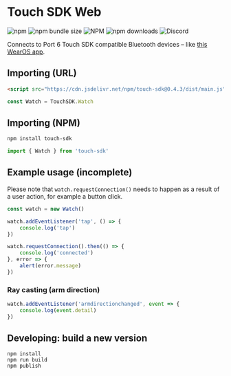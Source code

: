 # Touch SDK Web

![npm](https://img.shields.io/npm/v/touch-sdk)
![npm bundle size](https://img.shields.io/bundlephobia/min/touch-sdk)
![NPM](https://img.shields.io/npm/l/touch-sdk)
![npm downloads](https://img.shields.io/npm/dm/touch-sdk)
![Discord](https://img.shields.io/discord/869474617729875998)

Connects to Port 6 Touch SDK compatible Bluetooth devices – like [this WearOS app](https://play.google.com/store/apps/details?id=io.port6.watchbridge).

## Importing (URL)

```html
<script src="https://cdn.jsdelivr.net/npm/touch-sdk@0.4.3/dist/main.js"></script>
```

```javascript
const Watch = TouchSDK.Watch
```

## Importing (NPM)
```sh
npm install touch-sdk
```

```javascript
import { Watch } from 'touch-sdk'
```

## Example usage (incomplete)

Please note that `watch.requestConnection()` needs to happen as a result of a user action, for example a button click.

```javascript
const watch = new Watch()

watch.addEventListener('tap', () => {
    console.log('tap')
})

watch.requestConnection().then(() => {
    console.log('connected')
}, error => {
    alert(error.message)
})
```

### Ray casting (arm direction)
```javascript
watch.addEventListener('armdirectionchanged', event => {
    console.log(event.detail)
})
```

## Developing: build a new version
```
npm install
npm run build
npm publish
```